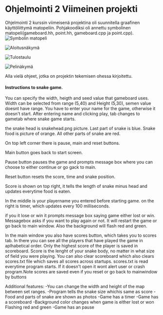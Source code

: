 # Ohjelmointi 2 Viimeinen projekti 

Ohjelmointi 2 kurssin viimeisenä projektina oli suunnitella graafinen käyttöliittymä matopeliin. 
Pohjakoodiksi oli annettu symbolinen matopeli(gameboard.hh, point.hh, gameboard.cpp ja point.cpp). 
![Symbolin matopeli](https://user-images.githubusercontent.com/30124819/216674800-b2cc4cb9-d4d0-402a-87de-997d836b376b.png)


![Aloitusnäkymä](https://user-images.githubusercontent.com/30124819/216680779-a2bbe990-045f-452e-b36f-16fbdf3a3420.png)




![Tulostaulu](https://user-images.githubusercontent.com/30124819/216680888-d16599b2-6e16-4d82-a7e5-7bf00b9ff7ce.png)

![Pelinäkymä](https://user-images.githubusercontent.com/30124819/216681181-7e72de51-c523-458b-ba69-81ff89948c56.png)


Alla vielä ohjeet, jotka on projektin tekemisen ohessa kirjoitettu.

#### Instructions to snake game.

You can specify the width, heigth and seed value that gameboard uses.
Width can be selected from range (5,40) and Height (5,30), semen value doesnt have range.
You have to enter your name for the game, otherwise it doesn't start.
After entering name and clicking play, tab changes to gametab where snake game starts.

the snake head is snakehead.png picture.
Last part of snake is blue.
Snake food is picture of orange.
All other parts of snake are red.

On top left corner there is pause, main and reset buttons.

Main button goes back to start screen.

Pause button pauses the game and prompts message box where you can choose to either
continue or go gack to main.

Reset button resets the score, time and snake position.

Score is shown on top right, it tells the length of snake minus head and updates everytime
food is eaten.

In the middle is your playername you entered before starting game.
on the right is timer, which updates every 100 milliseconds.

if you it lose or win it prompts message box saying game either lost or win.
Messagebox asks if you want to play again or not.
It will restart the game or go back to main window.
Also the background will flash red and green.

In the main window you also have scores button, which takes you to scores tab.
In there you can see all the players that have played the game in aplhabetical order.
Only the highest score of the player is saved in scoreboard.
Score is the lenght of your snake body, no matter in what size of field you were playing.
You can also clear scoreboard which also clears scores.txt file which saves all scores across
startups. scores.txt is read everytime program starts. If it doesn't open it wont alert user or crash
program.Note scores are saved even if you reset or go back to mainwindow by buttons

Additional features:
-You can change the width and height of the map between set ranges.
-Program tells the snake size whichis same as score
-Food and parts of snake are shown as photos
-Game has a timer
-Game has a scoreboard
-Background color changes when game is either lost or won Flashing red and green
-Game has an pause










